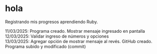 # hola
Registrando mis progresos aprendiendo Ruby.

11/03/2025: Programa creado. Mostrar mensaje ingresado en pantalla <br>
12/03/2025: Validar ingreso de números y opciones <br>
13/03/2025: Agregar opción de mostrar mensaje al revés. GitHub creado. Programa subido y modificado (commit) <br>
